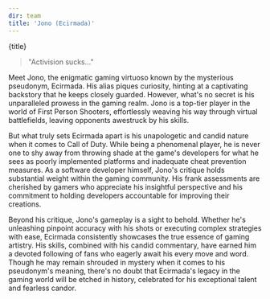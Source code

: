 ```yaml
---
dir: team
title: 'Jono (Ecirmada)'
---
```


<script>
  import { Img, Heading, P, Blockquote } from 'flowbite-svelte';
</script>

<Heading class="p-8" tag="h1" customSize="text-3xl">{title}</Heading>
<Blockquote class="px-8 py-4">
"Activision sucks..."</Blockquote>





<P class="px-8 py-4">
Meet Jono, the enigmatic gaming virtuoso known by the mysterious pseudonym, Ecirmada. His alias piques curiosity, 
hinting at a captivating backstory that he keeps closely guarded. However, what's no secret is his unparalleled prowess 
in the gaming realm. Jono is a top-tier player in the world of First Person Shooters, effortlessly weaving his way 
through virtual battlefields, leaving opponents awestruck by his skills.
</P>

<P class="px-8 py-4">
But what truly sets Ecirmada apart is his unapologetic and candid nature when it comes to Call of Duty. While being a
phenomenal player, he is never one to shy away from throwing shade at the game's developers for what he sees as poorly 
implemented platforms and inadequate cheat prevention measures. As a software developer himself, Jono's critique holds 
substantial weight within the gaming community. His frank assessments are cherished by gamers who appreciate his 
insightful perspective and his commitment to holding developers accountable for improving their creations.
</P>

<P class="px-8 py-4">
Beyond his critique, Jono's gameplay is a sight to behold. Whether he's unleashing pinpoint accuracy with his shots 
or executing complex strategies with ease, Ecirmada consistently showcases the true essence of gaming artistry. 
His skills, combined with his candid commentary, have earned him a devoted following of fans who eagerly await his every 
move and word. Though he may remain shrouded in mystery when it comes to his pseudonym's meaning, there's no doubt that
Ecirmada's legacy in the gaming world will be etched in history, celebrated for his exceptional talent and fearless 
candor.
</P>
